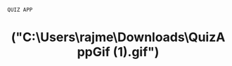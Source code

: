                                                                        QUIZ APP
# <p align="center">("C:\Users\rajme\Downloads\QuizAppGif (1).gif")
</p>
